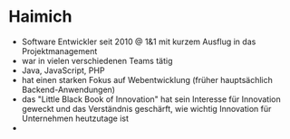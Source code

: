 # Haimich

* Software Entwickler seit 2010 @ 1&1 mit kurzem Ausflug in das Projektmanagement
* war in vielen verschiedenen Teams tätig
* Java, JavaScript, PHP
* hat einen starken Fokus auf Webentwicklung (früher hauptsächlich Backend-Anwendungen)
* das "Little Black Book of Innovation" hat sein Interesse für Innovation geweckt und das Verständnis geschärft, wie wichtig Innovation für Unternehmen heutzutage ist
* 
